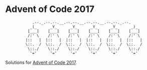 # Advent of Code 2017

                .--._.--.--.__.--.--.__.--.--.__.--.--._.--.
               _(_      _Y_      _Y_      _Y_      _Y_      _)_
              [___]    [___]    [___]    [___]    [___]    [___]
              /:' \    /:' \    /:' \    /:' \    /:' \    /:' \
             |::   |  |::   |  |::   |  |::   |  |::   |  |::   |
             \::.  /  \::.  /  \::.  /  \::.  /  \::.  /  \::.  /
              \::./    \::./    \::./    \::./    \::./    \::./
               '='      '='      '='      '='      '='      '='

Solutions for [Advent of Code 2017](https://adventofcode.com/2017).
